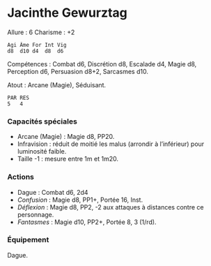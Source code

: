 # Jacinthe Gewurztag

Allure : 6
Charisme : +2

	Agi	Âme	For	Int	Vig
	d8	d10	d4	d8	d6

Compétences : Combat d6, Discrétion d8, Escalade d4, Magie d8, Perception d6, Persuasion d8+2, Sarcasmes d10.

Atout : Arcane (Magie), Séduisant.

	PAR	RES
	5	4

### Capacités spéciales
- Arcane (Magie) : Magie d8, PP20.
- Infravision : réduit de moitié les malus (arrondir à l’inférieur) pour luminosité faible.
- Taille -1 : mesure entre 1m et 1m20.

### Actions
- Dague : Combat d6, 2d4
- _Confusion_ : Magie d8, PP1+, Portée 16, Inst.
- _Déflexion_ : Magie d8, PP2, -2 aux attaques à distances contre ce personnage.
- _Fantasmes_ : Magie d10, PP2+, Portée 8, 3 (1/rd).

### Équipement
Dague.
